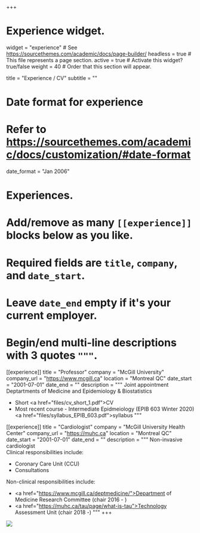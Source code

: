 +++
# Experience widget.
widget = "experience"  # See https://sourcethemes.com/academic/docs/page-builder/
headless = true  # This file represents a page section.
active = true  # Activate this widget? true/false
weight = 40  # Order that this section will appear.

title = "Experience / CV"
subtitle = ""

# Date format for experience
#   Refer to https://sourcethemes.com/academic/docs/customization/#date-format
date_format = "Jan 2006"

# Experiences.
#   Add/remove as many `[[experience]]` blocks below as you like.
#   Required fields are `title`, `company`, and `date_start`.
#   Leave `date_end` empty if it's your current employer.
#   Begin/end multi-line descriptions with 3 quotes `"""`.

[[experience]]
  title = "Professor"
  company = "McGill University"
  company_url = "https://www.mcgill.ca"
  location = "Montreal QC"
  date_start = "2001-07-01"
  date_end = ""
  description = """ Joint appointment Deptartments of Medicine and Epidemiology & Biostatistics       
          
  * Short <a href=\"files/cv_short_1.pdf">CV</a>    
  * Most recent course - Intermediate Epidmeiology (EPIB 603 Winter 2020)  <a href=\"files/syllabus_EPIB_603.pdf">syllabus</a> """
  

[[experience]]
  title = "Cardiologist"
  company = "McGill University Health Center"
  company_url = "https://muhc.ca"
  location = "Montreal QC"
  date_start = "2001-07-01"
  date_end = ""
  description = """ Non-invasive cardiologist      
  Clinical responsibilities include:
  
  * Coronary Care Unit (CCU)
  * Consultations
  
  Non-clinical responsibilities include:
  * <a href=\"https://www.mcgill.ca/deptmedicine/">Department of Medicine</a> Research Committee (chair 2016 - )   
  * <a href=\"https://muhc.ca/tau/page/what-is-tau">Technology Assessment Unit</a> (chair 2018 -)
  """
+++

![](img/skills.png)
